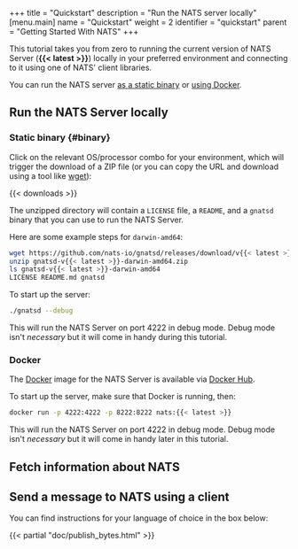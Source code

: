 +++
title = "Quickstart"
description = "Run the NATS server locally"
[menu.main]
  name = "Quickstart"
  weight = 2
  identifier = "quickstart"
  parent = "Getting Started With NATS"
+++

This tutorial takes you from zero to running the current version of NATS Server (**{{< latest >}}**) locally in your preferred environment and connecting to it using one of NATS' client libraries.


You can run the NATS server [as a static binary](#binary) or [using Docker](#docker).

## Run the NATS Server locally

### Static binary {#binary}

Click on the relevant OS/processor combo for your environment, which will trigger the download of a ZIP file (or you can copy the URL and download using a tool like [wget](https://www.gnu.org/software/wget/)):

{{< downloads >}}

The unzipped directory will contain a `LICENSE` file, a `README`, and a `gnatsd` binary that you can use to run the NATS Server.

Here are some example steps for `darwin-amd64`:

```bash
wget https://github.com/nats-io/gnatsd/releases/download/v{{< latest >}}/gnatsd-v{{< latest >}}-darwin-amd64.zip
unzip gnatsd-v{{< latest >}}-darwin-amd64.zip
ls gnatsd-v{{< latest >}}-darwin-amd64
LICENSE README.md gnatsd
```

To start up the server:

```bash
./gnatsd --debug
```

This will run the NATS Server on port 4222 in debug mode. Debug mode isn't *necessary* but it will come in handy during this tutorial.

### Docker

The [Docker](https://docker.com) image for the NATS Server is available via [Docker Hub](https://hub.docker.com/_/nats/).

To start up the server, make sure that Docker is running, then:

```bash
docker run -p 4222:4222 -p 8222:8222 nats:{{< latest >}}
```

This will run the NATS Server on port 4222 in debug mode. Debug mode isn't *necessary* but it will come in handy later in this tutorial.

## Fetch information about NATS

## Send a message to NATS using a client

You can find instructions for your language of choice in the box below:

{{< partial "doc/publish_bytes.html" >}}